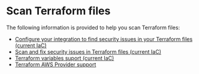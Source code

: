 # Scan Terraform files

The following information is provided to help you scan Terraform files:

* [Configure your integration to find security issues in your Terraform files (current IaC)](configure-your-integration-to-find-security-issues-in-your-terraform-files-current-iac.md)
* [Scan and fix security issues in Terraform files (current IaC)](scan-and-fix-security-issues-in-terraform-files-current-iac.md)
* [Terraform variables suport (current IaC)](terraform-variables-support-current-iac.md)
* [Terraform AWS Provider support](terraform-aws-provider-support.md)

